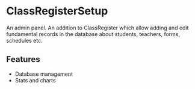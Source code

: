 # ClassRegisterSetup
 
 An admin panel. An addition to ClassRegister
 which allow adding and edit fundamental records
 in the database about students, teachers, forms, schedules etc.

## Features
 - Database management
 - Stats and charts


